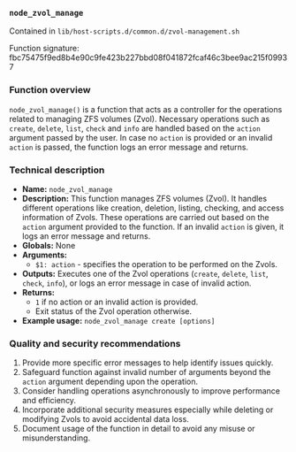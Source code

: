 ### `node_zvol_manage`

Contained in `lib/host-scripts.d/common.d/zvol-management.sh`

Function signature: fbc75475f9ed8b4e90c9fe423b227bbd08f041872fcaf46c3bee9ac215f09937

### Function overview

`node_zvol_manage()` is a function that acts as a controller for the operations related to managing ZFS volumes (Zvol). Necessary operations such as `create`, `delete`, `list`, `check` and `info` are handled based on the `action` argument passed by the user. In case no `action` is provided or an invalid `action` is passed, the function logs an error message and returns.

### Technical description

- **Name:** `node_zvol_manage`
- **Description:** This function manages ZFS volumes (Zvol). It handles different operations like creation, deletion, listing, checking, and access information of Zvols. These operations are carried out based on the `action` argument provided to the function. If an invalid `action` is given, it logs an error message and returns.
- **Globals:** None
- **Arguments:**
  - `$1: action` - specifies the operation to be performed on the Zvols.
- **Outputs:** Executes one of the Zvol operations (`create`, `delete`, `list`, `check`, `info`), or logs an error message in case of invalid action.
- **Returns:** 
  - `1` if no action or an invalid action is provided.
  - Exit status of the Zvol operation otherwise.
- **Example usage:** `node_zvol_manage create [options]` 

### Quality and security recommendations

1. Provide more specific error messages to help identify issues quickly.
2. Safeguard function against invalid number of arguments beyond the `action` argument depending upon the operation.
3. Consider handling operations asynchronously to improve performance and efficiency.
4. Incorporate additional security measures especially while deleting or modifying Zvols to avoid accidental data loss.
5. Document usage of the function in detail to avoid any misuse or misunderstanding.

